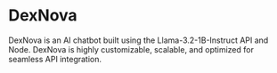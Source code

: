 # DexNova
DexNova is an AI chatbot built using the Llama-3.2-1B-Instruct API and Node. DexNova is highly customizable, scalable, and optimized for seamless API integration.
